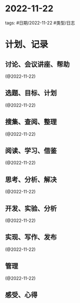 

# 2022-11-22


tags: #日期/2022-11-22 #类型/日志 


# 计划、记录

## 讨论、会议讲座、帮助

(@2022-11-22)



## 选题、目标、计划

(@2022-11-22)



## 搜集、查阅、整理

(@2022-11-22)



## 阅读、学习、借鉴

(@2022-11-22)



## 思考、分析、解决

(@2022-11-22)



## 开发、实验、分析

(@2022-11-22)



## 实现、写作、发布

(@2022-11-22)





## 管理

(@2022-11-22)



## 感受、心得



